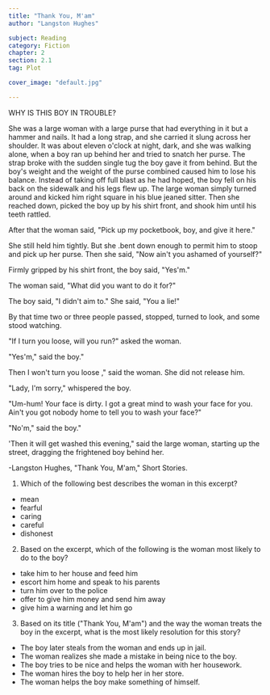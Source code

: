 ```yaml
---
title: "Thank You, M'am"
author: "Langston Hughes"

subject: Reading
category: Fiction
chapter: 2
section: 2.1
tag: Plot

cover_image: "default.jpg"

---
```

WHY IS THIS BOY IN TROUBLE?

She was a large woman with a large purse that had everything in it but a hammer and nails. It had a long strap, and she carried it slung across her shoulder. It was about eleven o'clock at night, dark, and she was walking alone, when a boy ran up behind her and tried to snatch her purse. The strap broke with the sudden single tug the boy gave it from behind. But the boy's weight and the weight of the purse combined caused him to lose his balance. Instead of taking off full blast as he had hoped, the boy fell on his back on the sidewalk and his legs flew up. The large woman simply turned around and kicked him right square in his blue jeaned sitter. Then she reached down, picked the boy up by his shirt front, and shook him until his teeth rattled.

After that the woman said, "Pick up my pocketbook, boy, and give it here."

She still held him tightly. But she .bent down enough to permit him to stoop and pick up her purse. Then she said, "Now ain't you ashamed of yourself?"

Firmly gripped by his shirt front, the boy said, "Yes'm."

The woman said, "What did you want to do it for?"

The boy said, "I didn't aim to." She said, "You a lie!"

By that time two or three people passed, stopped, turned to look, and some stood watching.

"If I turn you loose, will you run?" asked the woman.

"Yes'm," said the boy."

Then I won't turn you loose ," said the woman. She did not release him.

"Lady, I'm sorry," whispered the boy.

"Um-hum! Your face is dirty. I got a great mind to wash your face for you. Ain't you got nobody home to tell you to wash your face?"

"No'm," said the boy."

'Then it will get washed this evening," said the large woman, starting up the street, dragging the frightened boy behind her.

-Langston Hughes, "Thank You, M'am," Short Stories.

  1.  Which of the following best describes the woman in this excerpt?

  * mean
  * fearful
  * caring
  * careful
  * dishonest

  2.  Based on the excerpt, which of the following is the woman most likely to do to the boy?

  * take him to her house and feed him
  * escort him home and speak to his parents
  * turn him over to the police
  * offer to give him money and send him away
  * give him a warning and let him go

  3.  Based on its title ("Thank You, M'am") and the way the woman treats the boy in the excerpt, what is the most likely resolution for this story?

  * The boy later steals from the woman and ends up in jail.
  * The woman realizes she made a mistake in being nice to the boy.
  * The boy tries to be nice and helps the woman with her housework.
  * The woman hires the boy to help her in her store.
  * The woman helps the boy make something of himself.
